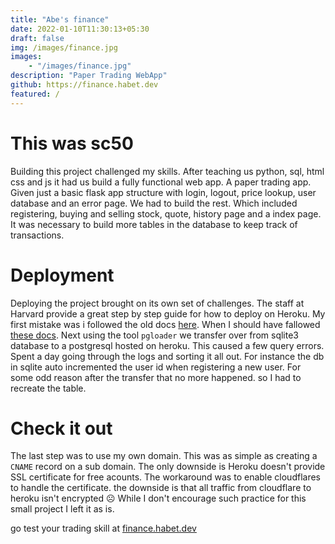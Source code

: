 ```yaml
---
title: "Abe's finance"
date: 2022-01-10T11:30:13+05:30
draft: false
img: /images/finance.jpg
images:
    - "/images/finance.jpg"
description: "Paper Trading WebApp"
github: https://finance.habet.dev
featured: /
---
```



# This was sc50

Building this project challenged my skills. After teaching us python, sql, html css and js it had us build a fully functional web app. A paper trading app. Given just a basic flask app structure with login, logout, price lookup, user database and an error page. We had to build the rest. Which included registering, buying and selling stock, quote, history page and a index page. It was necessary to build more tables in the database to keep track of transactions.

# Deployment

Deploying the project brought on its own set of challenges. The staff at Harvard provide a great step by step guide for how to deploy on Heroku. My first mistake was i followed the old docs [here](https://manual50.readthedocs.io/en/latest/heroku.html). When I should have fallowed [these docs](https://cs50.readthedocs.io/heroku/).
Next using the tool `pgloader` we transfer over from sqlite3 database to a postgresql hosted on heroku. This caused a few query errors. Spent a day going through the logs and sorting it all out. For instance the db in sqlite auto incremented the user id when registering a new user. For some odd reason after the transfer that no more happened. so I had to recreate the table.

# Check it out

The last step was to use my own domain. This was as simple as creating a `CNAME` record on a sub domain.
The only downside is Heroku doesn't provide SSL certificate for free acounts.
The workaround was to enable cloudflares to handle the certificate. the downside is that all traffic from cloudflare to heroku isn't encrypted ☹️  While I don't encourage such practice for this small project I left it as is.

go test your trading skill at [finance.habet.dev](https://finance.habet.dev)
